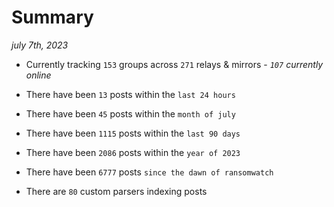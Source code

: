 
# Summary
_july 7th, 2023_

- Currently tracking `153` groups across `271` relays & mirrors - _`107` currently online_

- There have been `13` posts within the `last 24 hours`

- There have been `45` posts within the `month of july`

- There have been `1115` posts within the `last 90 days`

- There have been `2086` posts within the `year of 2023`

- There have been `6777` posts `since the dawn of ransomwatch`

- There are `80` custom parsers indexing posts
